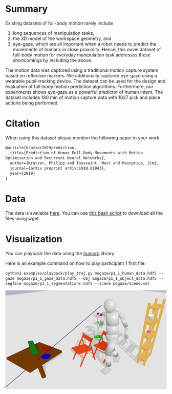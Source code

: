 # Summary

Existing datasets of full-body motion rarely include 
1) long sequences of manipulation tasks,
2) the 3D model of the workspace geometry, and 
3) eye-gaze,
which are all important when a
robot needs to predict the movements of humans in close proximity.
Hence, this novel dataset of full-body
motion for everyday manipulation task 
addresses these shortcomings by including the above.

The motion data was captured using a traditional
motion capture system based on reflective markers.
We additionally captured eye-gaze using a wearable pupil-tracking device. 
The dataset can be used for the design and evaluation
of full-body motion prediction algorithms.
Furthermore, our experiments shows eye-gaze as a powerful predictor of human intent.
The dataset includes 180 min of motion capture data with
1627 pick and place actions being performed.

# Citation

When using this dataset please mention the following paper in your work
```
@article{kratzer2019prediction,
  title={Prediction of Human Full-Body Movements with Motion Optimization and Recurrent Neural Networks},
  author={Kratzer, Philipp and Toussaint, Marc and Mainprice, Jim},
  journal={arXiv preprint arXiv:1910.01843},
  year={2019}
}
```

# Data
The data is available [here](https://ipvs.informatik.uni-stuttgart.de/mlr/philipp/mogaze/).
You can use [this bash script](https://github.com/PhilippJKratzer/mocap-mlr-datasets/blob/master/mogaze.sh) to download all the files using wget.

# Visualization
You can playback the data using the [humoro](https://github.com/PhilippJKratzer/humoro) library.

Here is an example command on how to play participant 1 first file:
```
python3 examples/playback/play_traj.py mogaze/p1_1_human_data.hdf5 --gaze mogaze/p1_1_gaze_data.hdf5 --obj mogaze/p1_1_object_data.hdf5 --segfile mogaze/p1_1_segmentations.hdf5 --scene mogaze/scene.xml
```

![sample](https://raw.githubusercontent.com/humans-to-robots-motion/mogaze/master/images/im2.png)
